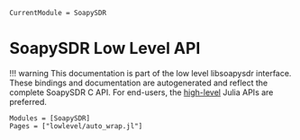 ```@meta
CurrentModule = SoapySDR
```

# SoapySDR Low Level API

!!! warning
    This documentation is part of the low level libsoapysdr interface.
    These bindings and documentation are autogenerated and reflect the
    complete SoapySDR C API.
    For end-users, the [high-level](./highlevel.md) Julia APIs are preferred.


```@autodocs
Modules = [SoapySDR]
Pages = ["lowlevel/auto_wrap.jl"]
```
